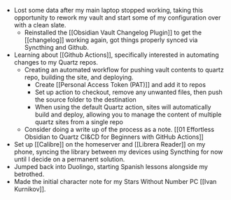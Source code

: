 - Lost some data after my main laptop stopped working, taking this opportunity to rework my vault and start some of my configuration over with a clean slate. 
	- Reinstalled the [[Obsidian Vault Changelog Plugin]] to get the [[changelog]] working again, got things properly synced via Syncthing and Github.
- Learning about [[Github Actions]], specifically interested in automating changes to my Quartz repos. 
	- Creating an automated workflow for pushing vault contents to quartz repo, building the site, and deploying.
		- Create [[Personal Access Token (PAT)]] and add it to repos
		- Set up action to checkout, remove any unwanted files, then push the source folder to the destination
		- When using the default Quartz action,  sites will automatically build and deploy, allowing you to manage the content of multiple quartz sites from a single repo
	- Consider doing a write up of the process as a note. [[01 Effortless Obsidian to Quartz CI&CD for Beginners with GitHub Actions]]
- Set up [[Calibre]] on the homeserver and [[Librera Reader]] on my phone, syncing the library between my devices using Syncthing for now until I decide on a permanent solution. 
- Jumped back into Duolingo, starting Spanish lessons alongside my betrothed.
- Made the initial character note for my Stars Without Number PC [[Ivan Kurnikov]]. 